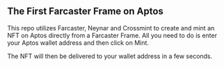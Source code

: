 ## The First Farcaster Frame on Aptos

This repo utilizes Farcaster, Neynar and Crossmint to create and mint an NFT on Aptos directly from a Farcaster Frame. All you need to do is enter your Aptos wallet address and then click on Mint.

The NFT will then be delivered to your wallet address in a few seconds.
